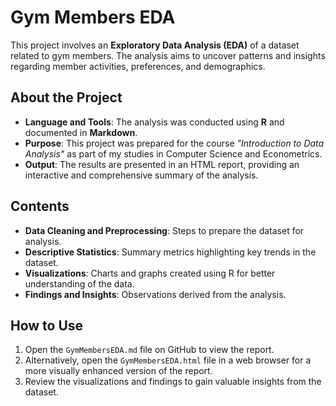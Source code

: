 # Gym Members EDA
This project involves an **Exploratory Data Analysis (EDA)** of a dataset related to gym members. The analysis aims to uncover patterns and insights regarding member activities, preferences, and demographics.

## About the Project

- **Language and Tools**: The analysis was conducted using **R** and documented in **Markdown**.  
- **Purpose**: This project was prepared for the course *"Introduction to Data Analysis"* as part of my studies in Computer Science and Econometrics.  
- **Output**: The results are presented in an HTML report, providing an interactive and comprehensive summary of the analysis.

## Contents

- **Data Cleaning and Preprocessing**: Steps to prepare the dataset for analysis.
- **Descriptive Statistics**: Summary metrics highlighting key trends in the dataset.
- **Visualizations**: Charts and graphs created using R for better understanding of the data.
- **Findings and Insights**: Observations derived from the analysis.

## How to Use

1. Open the `GymMembersEDA.md` file on GitHub to view the report.
2. Alternatively, open the `GymMembersEDA.html` file in a web browser for a more visually enhanced version of the report.
3. Review the visualizations and findings to gain valuable insights from the dataset.
 
